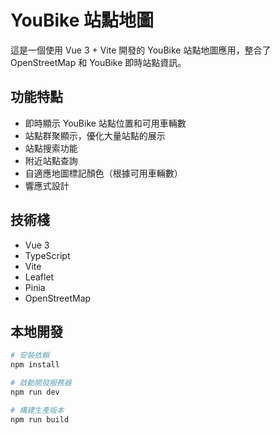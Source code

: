 # YouBike 站點地圖

這是一個使用 Vue 3 + Vite 開發的 YouBike 站點地圖應用，整合了 OpenStreetMap 和 YouBike 即時站點資訊。

## 功能特點

- 即時顯示 YouBike 站點位置和可用車輛數
- 站點群聚顯示，優化大量站點的展示
- 站點搜索功能
- 附近站點查詢
- 自適應地圖標記顏色（根據可用車輛數）
- 響應式設計

## 技術棧

- Vue 3
- TypeScript
- Vite
- Leaflet
- Pinia
- OpenStreetMap

## 本地開發

```bash
# 安裝依賴
npm install

# 啟動開發服務器
npm run dev

# 構建生產版本
npm run build
```